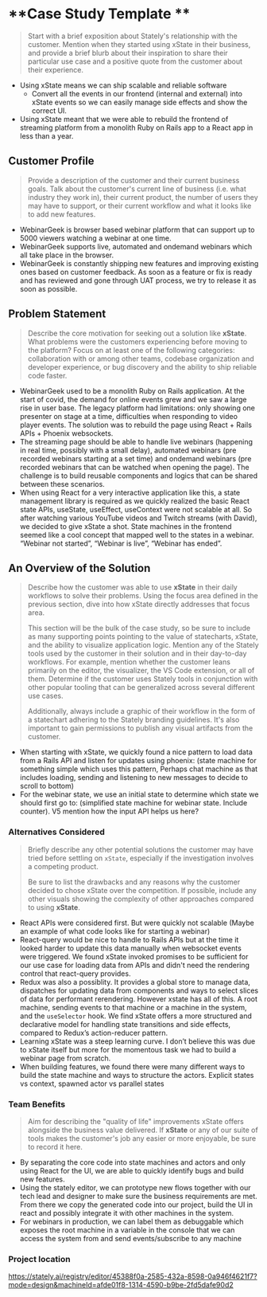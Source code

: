 # **Case Study Template **

> Start with a brief exposition about Stately's relationship with the customer. Mention when they started using xState in their business, and provide a brief blurb about their inspiration to share their particular use case and a positive quote from the customer about their experience.

- Using xState means we can ship scalable and reliable software
  - Convert all the events in our frontend (internal and external) into xState events so we can easily manage side effects and show the correct UI.
- Using xState meant that we were able to rebuild the frontend of streaming platform from a monolith Ruby on Rails app to a React app in less than a year.

## **Customer Profile**

> Provide a description of the customer and their current business goals. Talk about the customer's current line of business (i.e. what industry they work in), their current product, the number of users they may have to support, or their current workflow and what it looks like to add new features.

- WebinarGeek is browser based webinar platform that can support up to 5000 viewers watching a webinar at one time.
- WebinarGeek supports live, automated and ondemand webinars which all take place in the browser.
- WebinarGeek is constantly shipping new features and improving existing ones based on customer feedback. As soon as a feature or fix is ready and has reviewed and gone through UAT process, we try to release it as soon as possible.

## **Problem Statement**

> Describe the core motivation for seeking out a solution like **xState**. What problems were the customers experiencing before moving to the platform? Focus on at least one of the following categories: collaboration with or among other teams, codebase organization and developer experience, or bug discovery and the ability to ship reliable code faster.

- WebinarGeek used to be a monolith Ruby on Rails application. At the start of covid, the demand for online events grew and we saw a large rise in user base. The legacy platform had limitations: only showing one presenter on stage at a time, difficulties when responding to video player events. The solution was to rebuild the page using React + Rails APIs + Phoenix websockets.
- The streaming page should be able to handle live webinars (happening in real time, possibly with a small delay), automated webinars (pre recorded webinars starting at a set time) and ondemand webinars (pre recorded webinars that can be watched when opening the page). The challenge is to build reusable components and logics that can be shared between these scenarios.
- When using React for a very interactive application like this, a state management library is required as we quickly realized the basic React state APIs, useState, useEffect, useContext were not scalable at all. So after watching various YouTube videos and Twitch streams (with David), we decided to give xState a shot. State machines in the frontend seemed like a cool concept that mapped well to the states in a webinar. “Webinar not started”, “Webinar is live”, “Webinar has ended”.

## **An Overview of the Solution**

> Describe how the customer was able to use **xState** in their daily workflows to solve their problems. Using the focus area defined in the previous section, dive into how xState directly addresses that focus area.
>
> This section will be the bulk of the case study, so be sure to include as many supporting points pointing to the value of statecharts, xState, and the ability to visualize application logic. Mention any of the Stately tools used by the customer in their solution and in their day-to-day workflows. For example, mention whether the customer leans primarily on the editor, the visualizer, the VS Code extension, or all of them. Determine if the customer uses Stately tools in conjunction with other popular tooling that can be generalized across several different use cases.
>
> Additionally, always include a graphic of their workflow in the form of a statechart adhering to the Stately branding guidelines. It's also important to gain permissions to publish any visual artifacts from the customer.

- When starting with xState, we quickly found a nice pattern to load data from a Rails API and listen for updates using phoenix: (state machine for something simple which uses this pattern, Perhaps chat machine as that includes loading, sending and listening to new messages to decide to scroll to bottom)
- For the webinar state, we use an initial state to determine which state we should first go to: (simplified state machine for webinar state. Include counter). V5 mention how the input API helps us here?

### **Alternatives Considered**

> Briefly describe any other potential solutions the customer may have tried before settling on `xState`, especially if the investigation involves a competing product.
>
> Be sure to list the drawbacks and any reasons why the customer decided to chose xState over the competition. If possible, include any other visuals showing the complexity of other approaches compared to using **xState**.

- React APIs were considered first. But were quickly not scalable (Maybe an example of what code looks like for starting a webinar)
- React-query would be nice to handle to Rails APIs but at the time it looked harder to update this data manually when websocket events were triggered. We found xState invoked promises to be sufficient for our use case for loading data from APIs and didn't need the rendering control that react-query provides.
- Redux was also a possiblity. It provides a global store to manage data, dispatches for updating data from components and ways to select slices of data for performant rerendering. However xstate has all of this. A root machine, sending events to that machine or a machine in the system, and the `useSelector` hook. We find xState offers a more structured and declarative model for handling state transitions and side effects, compared to Redux’s action-reducer pattern.
- Learning xState was a steep learning curve. I don’t believe this was due to xState itself but more for the momentous task we had to build a webinar page from scratch.
- When building features, we found there were many different ways to build the state machine and ways to structure the actors. Explicit states vs context, spawned actor vs parallel states

### **Team Benefits**

> Aim for describing the "quality of life" improvements xState offers alongside the business value delivered. If **xState** or any of our suite of tools makes the customer's job any easier or more enjoyable, be sure to record it here.

- By separating the core code into state machines and actors and only using React for the UI, we are able to quickly identify bugs and build new features.
- Using the stately editor, we can prototype new flows together with our tech lead and designer to make sure the business requirements are met. From there we copy the generated code into our project, build the UI in react and possibly integrate it with other machines in the system.
- For webinars in production, we can label them as debuggable which exposes the root machine in a variable in the console that we can access the system from and send events/subscribe to any machine

### Project location

https://stately.ai/registry/editor/45388f0a-2585-432a-8598-0a946f4621f7?mode=design&machineId=afde01f8-1314-4590-b9be-2fd5dafe90d2
